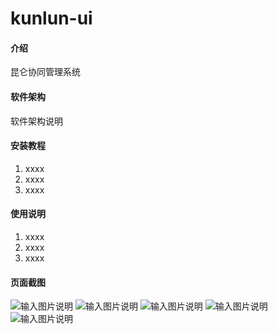 # kunlun-ui

#### 介绍
昆仑协同管理系统

#### 软件架构
软件架构说明

#### 安装教程

1.  xxxx
2.  xxxx
3.  xxxx

#### 使用说明

1.  xxxx
2.  xxxx
3.  xxxx

#### 页面截图
![输入图片说明](https://images.gitee.com/uploads/images/2020/0329/212754_19dcff86_1894302.png "屏幕截图.png")
![输入图片说明](https://images.gitee.com/uploads/images/2020/0329/212715_b90c56b0_1894302.png "屏幕截图.png")
![输入图片说明](https://images.gitee.com/uploads/images/2020/0329/212846_cdc3bebd_1894302.png "屏幕截图.png")
![输入图片说明](https://images.gitee.com/uploads/images/2020/0329/212933_5dc7b5d8_1894302.png "屏幕截图.png")
![输入图片说明](https://images.gitee.com/uploads/images/2020/0329/213017_05874d99_1894302.png "屏幕截图.png")
